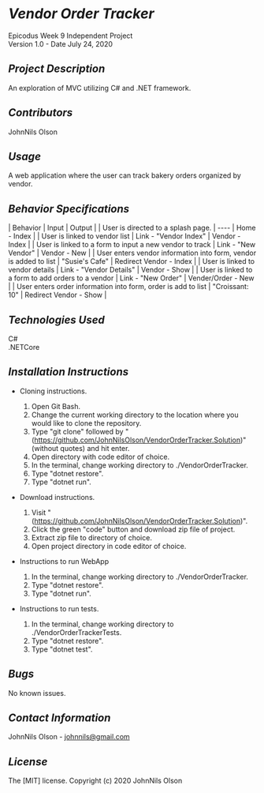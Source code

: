# _Vendor Order Tracker_
Epicodus Week 9 Independent Project  
Version 1.0 - Date July 24, 2020

## _Project Description_
An exploration of MVC utilizing C# and .NET framework.

## _Contributors_
JohnNils Olson  

## _Usage_
A web application where the user can track bakery orders organized by vendor.

## _Behavior Specifications_
| Behavior | Input | Output |
| User is directed to a splash page. | ---- | Home - Index |
| User is linked to vendor list | Link - "Vendor Index" | Vendor - Index |
| User is linked to a form to input a new vendor to track | Link - "New Vendor" | Vendor - New |
| User enters vendor information into form, vendor is added to list | "Susie's Cafe" | Redirect Vendor - Index |
| User is linked to vendor details | Link - "Vendor Details" | Vendor - Show |
| User is linked to a form to add orders to a vendor | Link - "New Order" | Vender/Order - New |
| User enters order information into form, order is add to list | "Croissant: 10" | Redirect Vendor - Show |

## _Technologies Used_
C#  
.NETCore

## _Installation Instructions_
* Cloning instructions.
  1. Open Git Bash.
  2. Change the current working directory to the location where you would like to clone the repository.
  3. Type "git clone" followed by "(https://github.com/JohnNilsOlson/VendorOrderTracker.Solution)" (without quotes) and hit enter.
  4. Open directory with code editor of choice.
  5. In the terminal, change working directory to ./VendorOrderTracker.
  6. Type "dotnet restore".
  7. Type "dotnet run".

* Download instructions.
  1. Visit "(https://github.com/JohnNilsOlson/VendorOrderTracker.Solution)".
  2. Click the green "code" button and download zip file of project.
  3. Extract zip file to directory of choice.
  4. Open project directory in code editor of choice.

* Instructions to run WebApp
  1. In the terminal, change working directory to ./VendorOrderTracker.
  2. Type "dotnet restore".
  3. Type "dotnet run".

* Instructions to run tests.
  1. In the terminal, change working directory to ./VendorOrderTrackerTests.
  2. Type "dotnet restore".
  3. Type "dotnet test".

## _Bugs_
No known issues.

## _Contact Information_
JohnNils Olson - johnnils@gmail.com  

## _License_
The [MIT] license.
Copyright (c) 2020 JohnNils Olson